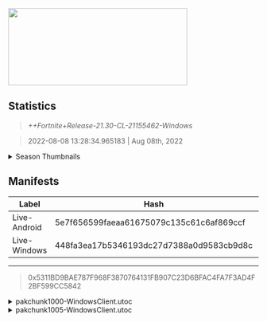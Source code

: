 <div style="pointer-events: none">
  <img style="pointer-events: none" src="https://raw.githubusercontent.com/Tectors/Archive/master/source/dependents/gen.21.30.svg" width="360" height="155">
<div>

## Statistics
> *++Fortnite+Release-21.30-CL-21155462-Windows*

> 2022-08-08 13:28:34.965183 | Aug 08th, 2022

<details>
  <summary>Season Thumbnails</summary>

  > Seasonal thumbnails are a season's normal ltms and their photos.

  | Name | ID |
  | - | - |
  | [Zero Build - Duos](https://raw.githubusercontent.com/Tectors/Archive/master/source/dependents/monthly-rotaton/playlist_nobuildbr_duo_21_30.png) | Playlist_NoBuildBR_Duo |
  | [Solo](https://raw.githubusercontent.com/Tectors/Archive/master/source/dependents/monthly-rotaton/playlist_defaultsolo_21_30.png) | Playlist_DefaultSolo |
  | [Zero Build - Trios](https://raw.githubusercontent.com/Tectors/Archive/master/source/dependents/monthly-rotaton/playlist_nobuildbr_trio_21_30.png) | Playlist_NoBuildBR_Trio |
  | [Zero Build - Solo](https://raw.githubusercontent.com/Tectors/Archive/master/source/dependents/monthly-rotaton/playlist_nobuildbr_solo_21_30.png) | Playlist_NoBuildBR_Solo |
</details>

## Manifests
| Label | Hash | Route |
| - | - | - |
| Live-Android | 5e7f656599faeaa61675079c135c61c6af869ccf | [uSY0dcxa1F3PGeD9PkOWJ7h1GeJCLg](https://github.com/Tectors/Archive/blob/master/manifests/uSY0dcxa1F3PGeD9PkOWJ7h1GeJCLg.manifest) |
| Live-Windows | 448fa3ea17b5346193dc27d7388a0d9583cb9d8c | [qjko-VuiyS7KPPoqK02119pgMpxXOA](https://github.com/Tectors/Archive/blob/master/manifests/qjko-VuiyS7KPPoqK02119pgMpxXOA.manifest) |

---

> 0x5311BD9BAE787F968F3870764131FB907C23D6BFAC4FA7F3AD4F2BF599CC5842

<details>
  <summary>pakchunk1000-WindowsClient.utoc</summary>

  > FortniteGame/Content/Paks/pakchunk1000-WindowsClient.utoc

  > 0x12441D5E13C3F497BA069EDD97065D9645F64B485AAFABEA50E8CC205F6775F7

  <img src="https://raw.githubusercontent.com/Tectors/Archive/master/source/dependents/referred/Pickaxe_ID_832_OhanaMale.svg" width="100"> <img src="https://raw.githubusercontent.com/Tectors/Archive/master/source/dependents/referred/EID_Ohana.svg" width="100"> <img src="https://raw.githubusercontent.com/Tectors/Archive/master/source/dependents/referred/CID_A_454_Athena_Commando_M_Ohana.svg" width="100"> <img src="https://raw.githubusercontent.com/Tectors/Archive/master/source/dependents/referred/BID_A_043_OhanaMale.svg" width="100"> 
</details>

<details>
  <summary>pakchunk1005-WindowsClient.utoc</summary>

  > FortniteGame/Content/Paks/pakchunk1005-WindowsClient.utoc

  > 0xC33EC302981A7499C14321E0242A938976100111FC356A5A213F334898882548

  <img src="https://raw.githubusercontent.com/Tectors/Archive/master/source/dependents/referred/Pickaxe_ID_829_DesertShadowBladeMale.svg" width="100"> <img src="https://raw.githubusercontent.com/Tectors/Archive/master/source/dependents/referred/LSID_462_DesertShadow.svg" width="100"> <img src="https://raw.githubusercontent.com/Tectors/Archive/master/source/dependents/referred/CID_A_461_Athena_Commando_M_DesertShadow.svg" width="100"> <img src="https://raw.githubusercontent.com/Tectors/Archive/master/source/dependents/referred/BID_A_052_DesertShadowMale.svg" width="100"> 
</details>

